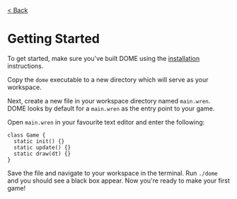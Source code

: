 [< Back](/)

Getting Started
=================

To get started, make sure you've built DOME using the [installation](installation) instructions.

Copy the `dome` executable to a new directory which will serve as your workspace.

Next, create a new file in your workspace directory named `main.wren`. DOME looks by default for a `main.wren` as the entry point to your game.

Open `main.wren` in your favourite text editor and enter the following:

```
class Game {
  static init() {}
  static update() {}
  static draw(dt) {}
}
```

Save the file and navigate to your workspace in the terminal. Run `./dome` and you should see a black box appear.
Now you're ready to make your first game!

